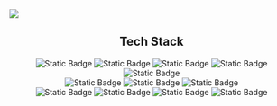 <!--header-->
<img src="https://capsule-render.vercel.app/api?type=slice&height=300&color=gradient&text=welcome%20to%20GyuHa's%20github&fontColor=00000&fontAlignY=50&animation=blink&descAlign=64&descAlignY=42&rotate=20&fontAlign=55&fontSize=50" />

<!--tech stack-->
<h2 align="center"> Tech Stack </h2>
<div align="center"><img alt="Static Badge" src="https://img.shields.io/badge/JAVA_SCRIPT-black?style=flat&logo=javascript&logoColor=%23F7DF1E">
<img alt="Static Badge"  src="https://img.shields.io/badge/HTML-black?style=flat&logo=html5&logoColor=%23E34F26">
<img alt="Static Badge" src="https://img.shields.io/badge/CSS-black?style=flat&logo=css3&logoColor=%231572B6">
<img alt="Static Badge" src="https://img.shields.io/badge/DART-black?style=flat&logo=dart&logoColor=%230175C2">
<img alt="Static Badge" src="https://img.shields.io/badge/TYPESCRIPT-black?style=flat&logo=typescript&logoColor=%233178C6"></div>
<div  align="center">
  <img alt="Static Badge" src="https://img.shields.io/badge/REACT-black?style=flat&logo=react&logoColor=%2361DAFB">
<img alt="Static Badge" src="https://img.shields.io/badge/NEXT.JS-black?style=flat&logo=nextdotjs&logoColor=white">
<img alt="Static Badge" src="https://img.shields.io/badge/FLUTTER-black?style=flat&logo=flutter&logoColor=%2302569B">
</div>

<div  align="center">
  <img alt="Static Badge" src="https://img.shields.io/badge/GITHUB-black?style=flat&logo=github&logoColor=white">
<img alt="Static Badge" src="https://img.shields.io/badge/BITBUCKET-black?style=flat&logo=bitbucket&logoColor=%230052CC">
<img alt="Static Badge" src="https://img.shields.io/badge/JIRA-black?style=flat&logo=jira&logoColor=%230052CC">
<img alt="Static Badge" src="https://img.shields.io/badge/SLACK-black?style=flat&logo=slack&logoColor=white">
</div>
<!--experience-->





<!--
**GyuhaWang/GyuhaWang** is a ✨ _special_ ✨ repository because its `README.md` (this file) appears on your GitHub profile.

Here are some ideas to get you started:

- 🔭 I’m currently working on ...
- 🌱 I’m currently learning ...
- 👯 I’m looking to collaborate on ...
- 🤔 I’m looking for help with ...
- 💬 Ask me about ...
- 📫 How to reach me: ...
- 😄 Pronouns: ...
- ⚡ Fun fact: ...
-->
